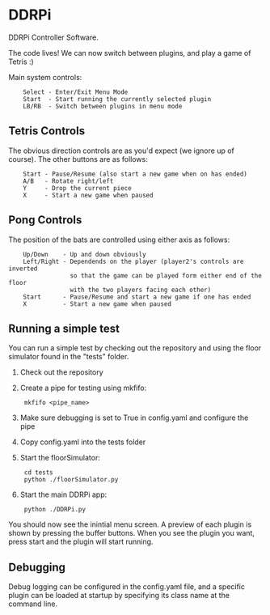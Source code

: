 DDRPi
=====

DDRPi Controller Software.

The code lives! We can now switch between plugins, and play a game of Tetris :)

Main system controls:

        Select - Enter/Exit Menu Mode
        Start  - Start running the currently selected plugin
        LB/RB  - Switch between plugins in menu mode

Tetris Controls
---------------

The obvious direction controls are as you'd expect (we ignore up of course). The
other buttons are as follows:

        Start - Pause/Resume (also start a new game when on has ended)
        A/B   - Rotate right/left
        Y     - Drop the current piece
        X     - Start a new game when paused

Pong Controls
-------------

The position of the bats are controlled using either axis as follows:

        Up/Down    - Up and down obviously
        Left/Right - Dependends on the player (player2's controls are inverted
                     so that the game can be played form either end of the floor
                     with the two players facing each other)
        Start      - Pause/Resume and start a new game if one has ended
        X          - Start a new game when paused

Running a simple test
---------------------

You can run a simple test by checking out the repository and using the floor
simulator found in the "tests" folder.

1. Check out the repository
2. Create a pipe for testing using mkfifo:

        mkfifo <pipe_name>
    
3. Make sure debugging is set to True in config.yaml and configure the pipe
4. Copy config.yaml into the tests folder
5. Start the floorSimulator:

        cd tests
        python ./floorSimulator.py
    
6. Start the main DDRPi app:

        python ./DDRPi.py
    
You should now see the inintial menu screen. A preview of each plugin is shown
by pressing the buffer buttons. When you see the plugin you want, press start
and the plugin will start running.

Debugging
---------

Debug logging can be configured in the config.yaml file, and a specific plugin
can be loaded at startup by specifying its class name at the command line.
